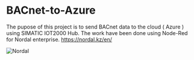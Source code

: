 # BACnet-to-Azure
The pupose of this project is to send BACnet data to the cloud ( Azure ) using SIMATIC IOT2000 Hub. The work have been done using Node-Red for Nordal enterprise. https://nordal.kz/en/

![Nordal](https://user-images.githubusercontent.com/44755977/60194232-eb837f00-9806-11e9-8015-7fef848849e7.png)

